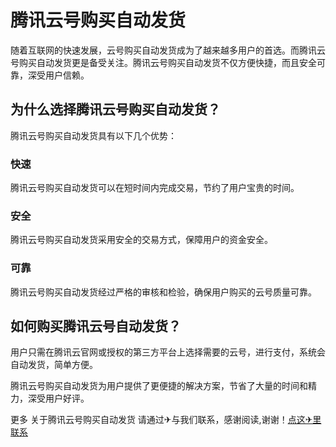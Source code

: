 # 腾讯云号购买自动发货

随着互联网的快速发展，云号购买自动发货成为了越来越多用户的首选。而腾讯云号购买自动发货更是备受关注。腾讯云号购买自动发货不仅方便快捷，而且安全可靠，深受用户信赖。

## 为什么选择腾讯云号购买自动发货？

腾讯云号购买自动发货具有以下几个优势：

### 快速

腾讯云号购买自动发货可以在短时间内完成交易，节约了用户宝贵的时间。

### 安全

腾讯云号购买自动发货采用安全的交易方式，保障用户的资金安全。

### 可靠

腾讯云号购买自动发货经过严格的审核和检验，确保用户购买的云号质量可靠。

## 如何购买腾讯云号自动发货？

用户只需在腾讯云官网或授权的第三方平台上选择需要的云号，进行支付，系统会自动发货，简单方便。

腾讯云号购买自动发货为用户提供了更便捷的解决方案，节省了大量的时间和精力，深受用户好评。

更多 关于腾讯云号购买自动发货 请通过✈与我们联系，感谢阅读,谢谢！[点这✈里联系](https://lm.k02.cc)